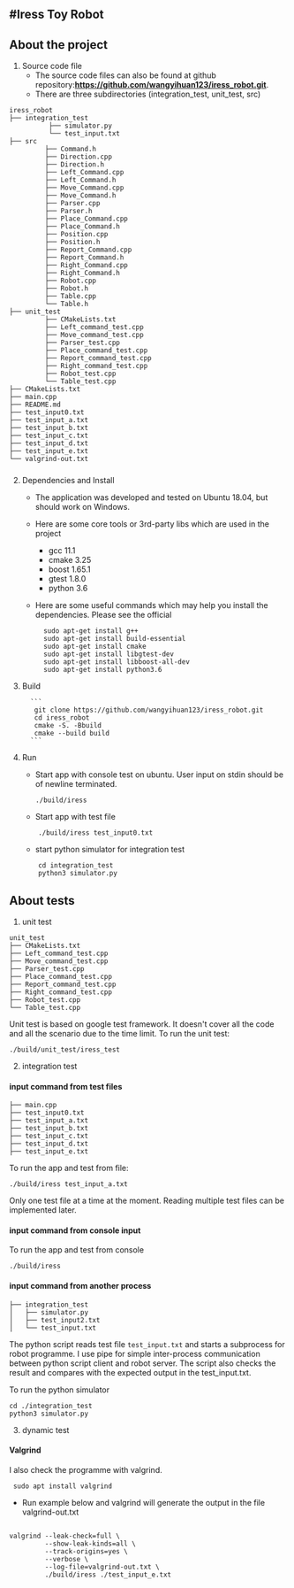 #Iress Toy Robot
------------------------

## About the project
1. Source code file
    - The source code files can also be found at github repository:**https://github.com/wangyihuan123/iress_robot.git**.
    - There are  three subdirectories (integration_test, unit_test, src)

```
iress_robot
├── integration_test  
          ├── simulator.py  
          └── test_input.txt  
├── src  
         ├── Command.h  
         ├── Direction.cpp  
         ├── Direction.h  
         ├── Left_Command.cpp  
         ├── Left_Command.h  
         ├── Move_Command.cpp  
         ├── Move_Command.h  
         ├── Parser.cpp  
         ├── Parser.h  
         ├── Place_Command.cpp  
         ├── Place_Command.h  
         ├── Position.cpp  
         ├── Position.h  
         ├── Report_Command.cpp  
         ├── Report_Command.h  
         ├── Right_Command.cpp  
         ├── Right_Command.h  
         ├── Robot.cpp  
         ├── Robot.h  
         ├── Table.cpp  
         └── Table.h  
├── unit_test  
         ├── CMakeLists.txt  
         ├── Left_command_test.cpp  
         ├── Move_command_test.cpp  
         ├── Parser_test.cpp  
         ├── Place_command_test.cpp  
         ├── Report_command_test.cpp  
         ├── Right_command_test.cpp  
         ├── Robot_test.cpp  
         └── Table_test.cpp  
├── CMakeLists.txt  
├── main.cpp  
├── README.md  
├── test_input0.txt  
├── test_input_a.txt  
├── test_input_b.txt  
├── test_input_c.txt  
├── test_input_d.txt  
├── test_input_e.txt  
└── valgrind-out.txt  
```
###
2. Dependencies and Install
    - The application was developed and tested on Ubuntu 18.04, but  should work on Windows. 
    - Here are some core tools or 3rd-party libs which are used in the project
      - gcc 11.1
      - cmake 3.25
      - boost 1.65.1
      - gtest 1.8.0
      - python 3.6
   
    - Here are some useful commands which may help you install the dependencies. Please see the official 
       ```
         sudo apt-get install g++
         sudo apt-get install build-essential
         sudo apt-get install cmake
         sudo apt-get install libgtest-dev
         sudo apt-get install libboost-all-dev
         sudo apt-get install python3.6
       ```

3. Build

         ```
          git clone https://github.com/wangyihuan123/iress_robot.git
          cd iress_robot
          cmake -S. -Bbuild
          cmake --build build
         ```

4. Run
    - Start app with console test on ubuntu. User input  on stdin should be of newline terminated.
         ```
         ./build/iress
         ```
    - Start app with test file
   ```
       ./build/iress test_input0.txt
   ```
   
    - start python simulator for integration test

   ```
       cd integration_test
       python3 simulator.py
   ```


## About tests

1. unit test
```
unit_test  
├── CMakeLists.txt  
├── Left_command_test.cpp  
├── Move_command_test.cpp  
├── Parser_test.cpp  
├── Place_command_test.cpp  
├── Report_command_test.cpp  
├── Right_command_test.cpp  
├── Robot_test.cpp  
└── Table_test.cpp
```
Unit test is based on google test framework. It doesn't cover all the code and all the scenario due to the time limit.
To run the unit test:
```
./build/unit_test/iress_test
```

2. integration test

#### input command from test files 
```
├── main.cpp
├── test_input0.txt
├── test_input_a.txt
├── test_input_b.txt
├── test_input_c.txt
├── test_input_d.txt
├── test_input_e.txt
```
To run  the app and test from file:
```
./build/iress test_input_a.txt
```
Only one test file at a time at the moment. Reading multiple test files can be implemented later.

#### input command from console input
To run the app and test from console
```
./build/iress
```

#### input command from another process
```
├── integration_test
│   ├── simulator.py
│   ├── test_input2.txt
│   └── test_input.txt
```
The python script reads test file `test_input.txt` and starts a subprocess for robot programme.
I use pipe for simple  inter-process communication between python script client and  robot server.
The script also checks the result and compares with the expected output in the test_input.txt.

To run the python simulator 
```
cd ./integration_test
python3 simulator.py
```

3.  dynamic test

#### Valgrind
I also check the programme with valgrind.

` sudo apt install valgrind`
 - Run example below and valgrind will generate the output in the file valgrind-out.txt
```

valgrind --leak-check=full \
         --show-leak-kinds=all \
         --track-origins=yes \
         --verbose \
         --log-file=valgrind-out.txt \
         ./build/iress ./test_input_e.txt
   ```

